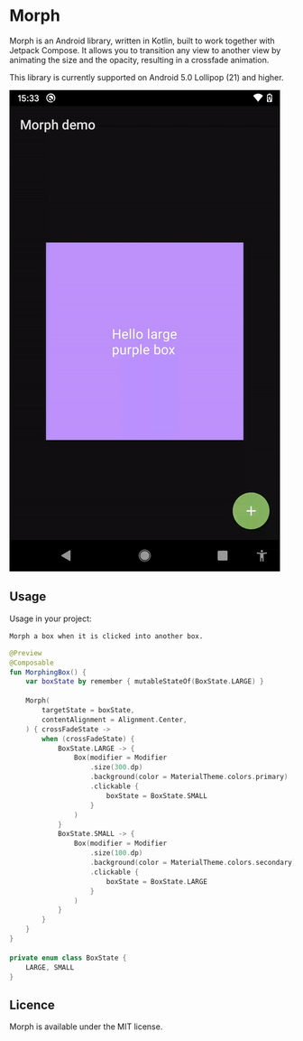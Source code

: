 # Morph

Morph is an Android library, written in Kotlin, built to work together with Jetpack Compose. It 
allows you to transition any view to another view by animating the size and the opacity, 
resulting in a crossfade animation. 

This library is currently supported on Android 5.0 Lollipop (21) and higher. 

![](https://github.com/mennovogel/Morph/raw/master/preview.gif)

## Usage

Usage in your project:

    Morph a box when it is clicked into another box.

```kotlin
@Preview
@Composable
fun MorphingBox() {
    var boxState by remember { mutableStateOf(BoxState.LARGE) }

    Morph(
        targetState = boxState,
        contentAlignment = Alignment.Center,
    ) { crossFadeState ->
        when (crossFadeState) {
            BoxState.LARGE -> {
                Box(modifier = Modifier
                    .size(300.dp)
                    .background(color = MaterialTheme.colors.primary)
                    .clickable {
                        boxState = BoxState.SMALL
                    }
                )
            }
            BoxState.SMALL -> {
                Box(modifier = Modifier
                    .size(100.dp)
                    .background(color = MaterialTheme.colors.secondary)
                    .clickable {
                        boxState = BoxState.LARGE
                    }
                )
            }
        }
    }
}

private enum class BoxState {
    LARGE, SMALL
}
```

## Licence

Morph is available under the MIT license.